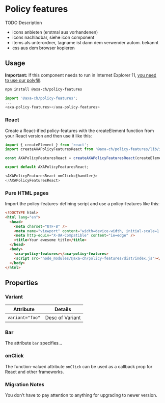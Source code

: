# Policy features

TODO Description

- icons anbieten (erstmal aus vorhandenen)
- icons nachladbar, siehe icon component
- items als unterordner, tagname ist dann dem verwender autom. bekannt
- css aus dem browser kopieren

## Usage

**Important:** If this component needs to run in Internet Explorer 11, [you need to use our polyfill](https://github.com/axa-ch/patterns-library/tree/develop/src/components/05-utils/polyfill).

```bash
npm install @axa-ch/policy-features
```

```js
import '@axa-ch/policy-features';
...
<axa-policy-features></axa-policy-features>
```

### React

Create a React-ified policy-features with the createElement function from your React version and then use it like this:

```js
import { createElement } from 'react';
import createAXAPolicyFeaturesReact from '@axa-ch/policy-features/lib/index.react';

const AXAPolicyFeaturesReact = createAXAPolicyFeaturesReact(createElement);

export default AXAPolicyFeaturesReact;
```

```js
<AXAPolicyFeaturesReact onClick={handler}>
</AXAPolicyFeaturesReact>
```

### Pure HTML pages

Import the policy-features-defining script and use a policy-features like this:

```html
<!DOCTYPE html>
<html lang="en">
  <head>
    <meta charset="UTF-8" />
    <meta name="viewport" content="width=device-width, initial-scale=1.0" />
    <meta http-equiv="X-UA-Compatible" content="ie=edge" />
    <title>Your awesome title</title>
  </head>
  <body>
    <axa-policy-features></axa-policy-features>
    <script src="node_modules/@axa-ch/policy-features/dist/index.js"></script>
  </body>
</html>
```

## Properties

### Variant

| Attribute             | Details                 |
| --------------------- | ----------------------- |
| `variant="foo"`       | Desc of Variant         |

### Bar

The attribute `bar` specifies...

### onClick

The function-valued attribute `onClick` can be used as a callback prop for React and other frameworks.

### Migration Notes

You don't have to pay attention to anything for upgrading to newer version.

